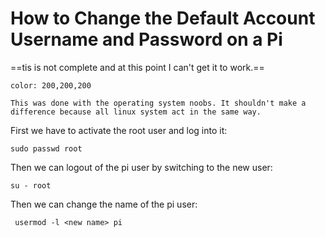 # How to Change the Default Account Username and Password on a Pi
==tis is not complete and at this point I can't get it to work.==

```ad-note
color: 200,200,200

This was done with the operating system noobs. It shouldn't make a difference because all linux system act in the same way.
```

First we have to activate the root user and log into it:
```shell
sudo passwd root
```

Then we can logout of the pi user by switching to the new user:
```shell
su - root
```

Then we can change the name of the pi user:
```shell
 usermod -l <new name> pi
 ```
 
